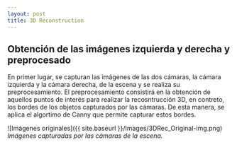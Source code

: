 ```yaml
---
layout: post
title: 3D Reconstruction
---
```


## Obtención de las imágenes izquierda y derecha y preprocesado
En primer lugar, se capturan las imágenes de las dos cámaras, la cámara izquierda y la cámara derecha, de la escena y se realiza su preprocesamiento. El preprocesamiento consistirá en la obtención de aquellos puntos de interés para realizar la recosntrucción 3D, en contreto, los bordes de los objetos capturados por las cámaras. De esta manera, se aplica el algortimo de Canny que permite capturar estos bordes.

![Imágenes originales]({{ site.baseurl }}/Images/3DRec_Original-img.png)
*Imágenes capturadas por las cámaras de la escena.*

